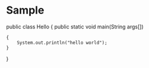 # Sample
public class Hello {
	public static void main(String args[])

	{
		System.out.println("hello world");
	}
}
